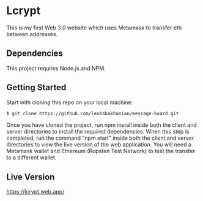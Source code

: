 # Lcrypt
This is my first Web 3.0 website which uses Metamask to transfer eth between addresses.

## Dependencies

This project requires Node.js and NPM.
  
## Getting Started

Start with cloning this repo on your local machine:

```sh
$ git clone https://github.com/leobabakhanian/message-board.git
```

Once you have cloned the project, run npm install inside both the client and server directories to install the required dependencies. When this step is completed, run the command "npm start" inside both the client and server directories to view the live version of the web application.
You will need a Metamask wallet and Ethereum (Ropsten Test Network) to test the transfer to a different wallet.

## Live Version

https://lcrypt.web.app/
